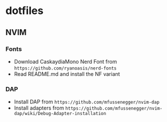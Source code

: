 # dotfiles

## NVIM 

### Fonts

- Download CaskaydiaMono Nerd Font from `https://github.com/ryanoasis/nerd-fonts`
- Read README.md and install the NF variant

### DAP
- Install DAP from `https://github.com/mfussenegger/nvim-dap`
- Install adapters from `https://github.com/mfussenegger/nvim-dap/wiki/Debug-Adapter-installation`

